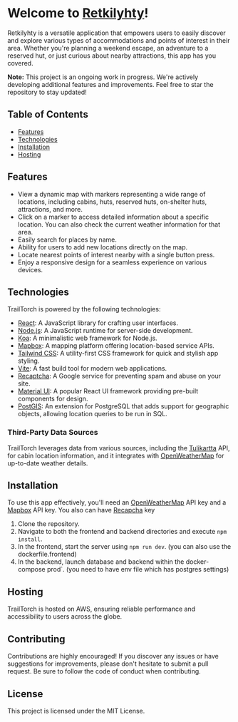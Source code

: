 # Welcome to [Retkilyhty](http://www.retkilyhty.fi)!

Retkilyhty is a versatile application that empowers users to easily discover and explore various types of accommodations and points of interest in their area. Whether you're planning a weekend escape, an adventure to a reserved hut, or just curious about nearby attractions, this app has you covered.

**Note:** This project is an ongoing work in progress. We're actively developing additional features and improvements. Feel free to star the repository to stay updated!


## Table of Contents

- [Features](#features)
- [Technologies](#technologies)
- [Installation](#installation)
- [Hosting](#hosting)
  
## Features

- View a dynamic map with markers representing a wide range of locations, including cabins, huts, reserved huts, on-shelter huts, attractions, and more.
- Click on a marker to access detailed information about a specific location. You can also check the current weather information for that area.
- Easily search for places by name.
- Ability for users to add new locations directly on the map.
- Locate nearest points of interest nearby with a single button press.
- Enjoy a responsive design for a seamless experience on various devices.

## Technologies

TrailTorch is powered by the following technologies:

- [React](https://reactjs.org/): A JavaScript library for crafting user interfaces.
- [Node.js](https://nodejs.org/): A JavaScript runtime for server-side development.
- [Koa](https://koajs.com/#): A minimalistic web framework for Node.js.
- [Mapbox](https://www.mapbox.com/): A mapping platform offering location-based service APIs.
- [Tailwind CSS](https://tailwindcss.com/): A utility-first CSS framework for quick and stylish app styling.
- [Vite](https://vitejs.dev/): A fast build tool for modern web applications.
- [Recaptcha](https://developers.google.com/recaptcha): A Google service for preventing spam and abuse on your site.
- [Material UI](https://mui.com/): A popular React UI framework providing pre-built components for design.
- [PostGIS](https://postgis.net/): An extension for PostgreSQL that adds support for geographic objects, allowing location queries to be run in SQL.

### Third-Party Data Sources

TrailTorch leverages data from various sources, including the [Tulikartta](https://www.tulikartta.fi/) API, for cabin location information, and it integrates with [OpenWeatherMap](https://openweathermap.org/) for up-to-date weather details.

## Installation

To use this app effectively, you'll need an [OpenWeatherMap](https://openweathermap.org/) API key and a [Mapbox](https://www.mapbox.com/) API key. You also can have [Recapcha](https://developers.google.com/recaptcha) key

1. Clone the repository.
2. Navigate to both the frontend and backend directories and execute `npm install`.
3. In the frontend, start the server using `npm run dev`. (you can also use the dockerfile.frontend)
4. In the backend, launch database and backend within the docker-compose prod`. (you need to have env file which has postgres settings)

## Hosting

TrailTorch is hosted on AWS, ensuring reliable performance and accessibility to users across the globe.

## Contributing

Contributions are highly encouraged! If you discover any issues or have suggestions for improvements, please don't hesitate to submit a pull request. Be sure to follow the code of conduct when contributing.

## License

This project is licensed under the MIT License.
